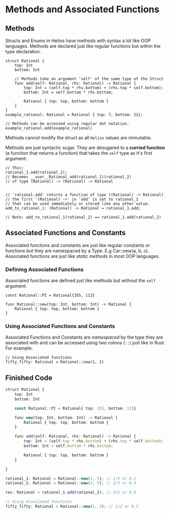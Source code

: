 # Methods and Associated Functions

## Methods

Structs and Enums in Helios have methods with syntax a lot like OOP languages.
Methods are declared just like regular functions but within the type declaration.

```go, noplaypen
struct Rational {
    top: Int
    bottom: Int

    // Methods take an argument 'self' of the same type of the Struct
    func add(self: Rational, rhs: Rational) -> Rational {
        top: Int = (self.top * rhs.bottom) + (rhs.top * self.bottom);
        bottom: Int = self.bottom * rhs.bottom;

        Rational { top: top, bottom: bottom }
    }
}
example_rational: Rational = Rational { top: 7, bottom: 21};

// Methods can be accessed using regular dot notation.
example_rational.add(example_rational)
```

Methods cannot modify the struct as all `Helios` values are immutable.

Methods are just syntactic sugar.
They are desugared to a **curried function** (a function that returns a function) that takes the `self` type as it's first argument:

```rust, noplaypen
// This:
rational_1.add(rational_2); 
// Becomes __user__Rational_add(rational_1)(rational_2)
// of type (Rational) -> (Rational) -> Rational


// 'rational.add' returns a function of type ((Rational) -> Rational) 
// the first '(Rational) ->' in 'add' is set to rational_1
// that can be used immediately or stored like any other value.
add_to_rational_1: (Rational) -> Rational = rational_1.add;

// Note: add_to_rational_1(rational_2) == rational_1.add(rational_2)
```

## Associated Functions and Constants

Associated functions and constants are just like regular constants or functions but they are namespaced by a Type.
E.g Car::new(a, b, c).
Associated functions are just like *static methods* in most OOP languages.

### Defining Associated Functions

Associated functions are defined just like methods but without the `self` argument.

```rust, playpen
const Rational::PI = Rational{355, 113}

func Rational::new(top: Int, bottom: Int) -> Rational {
    Rational { top: top, bottom: bottom }
}
```

### Using Associated Functions and Constants

Associated Functions and Constants are *namespaced* by the type they are associated with
and can be accessed using two colons (`::`) just like in Rust.
For example:

```rust, noplaypen
// Using Associated functions
fifty_fifty: Rational = Rational::new(1, 2)
```

## Finished Code

```ts
struct Rational {
    top: Int
    bottom: Int

    const Rational::PI = Rational{ top: 355, bottom: 113}

    func new(top: Int, bottom: Int) -> Rational {
        Rational { top: top, bottom: bottom }
    }

    func add(self: Rational, rhs: Rational) -> Rational {
        top: Int = (self.top * rhs.bottom) + (rhs.top * self.bottom);
        bottom: Int = self.bottom * rhs.bottom;

        Rational { top: top, bottom: bottom }
    }

}

rational_1: Rational = Rational::new(1, 5); // 1/5 or 0.2
rational_2: Rational = Rational::new(2, 5); // 2/5 or 0.4

res: Rational = rational_1.add(rational_2); // 3/5 or 0.6

// Using Associated functions
fifty_fifty: Rational = Rational::new(1, 2); // 1/2 or 0.5

```
